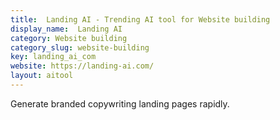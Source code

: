 ```yaml
---
title:  Landing AI - Trending AI tool for Website building
display_name:  Landing AI
category: Website building
category_slug: website-building
key: landing_ai_com
website: https://landing-ai.com/
layout: aitool
---
```


Generate branded copywriting landing pages rapidly.
